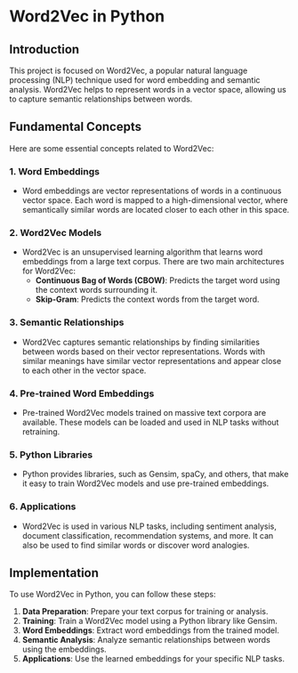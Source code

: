 # Word2Vec in Python

## Introduction

This project is focused on Word2Vec, a popular natural language processing (NLP) technique used for word embedding and semantic analysis. Word2Vec helps to represent words in a vector space, allowing us to capture semantic relationships between words.

## Fundamental Concepts

Here are some essential concepts related to Word2Vec:

### 1. Word Embeddings

* Word embeddings are vector representations of words in a continuous vector space. Each word is mapped to a high-dimensional vector, where semantically similar words are located closer to each other in this space.

### 2. Word2Vec Models

* Word2Vec is an unsupervised learning algorithm that learns word embeddings from a large text corpus. There are two main architectures for Word2Vec:
  * **Continuous Bag of Words (CBOW)**: Predicts the target word using the context words surrounding it.
  * **Skip-Gram**: Predicts the context words from the target word.

### 3. Semantic Relationships

* Word2Vec captures semantic relationships by finding similarities between words based on their vector representations. Words with similar meanings have similar vector representations and appear close to each other in the vector space.

### 4. Pre-trained Word Embeddings

* Pre-trained Word2Vec models trained on massive text corpora are available. These models can be loaded and used in NLP tasks without retraining.

### 5. Python Libraries

* Python provides libraries, such as Gensim, spaCy, and others, that make it easy to train Word2Vec models and use pre-trained embeddings.

### 6. Applications

* Word2Vec is used in various NLP tasks, including sentiment analysis, document classification, recommendation systems, and more. It can also be used to find similar words or discover word analogies.

## Implementation

To use Word2Vec in Python, you can follow these steps:

1. **Data Preparation**: Prepare your text corpus for training or analysis.
2. **Training**: Train a Word2Vec model using a Python library like Gensim.
3. **Word Embeddings**: Extract word embeddings from the trained model.
4. **Semantic Analysis**: Analyze semantic relationships between words using the embeddings.
5. **Applications**: Use the learned embeddings for your specific NLP tasks.


